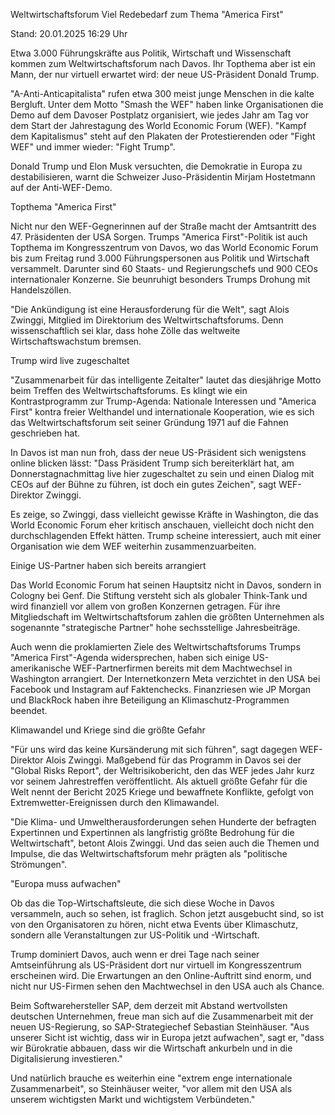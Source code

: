 
Weltwirtschaftsforum
Viel Redebedarf zum Thema "America First"


Stand: 20.01.2025 16:29 Uhr


Etwa 3.000 Führungskräfte aus Politik, Wirtschaft und Wissenschaft kommen zum Weltwirtschaftsforum nach Davos. Ihr Topthema aber ist ein Mann, der nur virtuell erwartet wird: der neue US-Präsident Donald Trump. 



"A-Anti-Anticapitalista" rufen etwa 300 meist junge Menschen in die kalte Bergluft. Unter dem Motto "Smash the WEF" haben linke Organisationen die Demo auf dem Davoser Postplatz organisiert, wie jedes Jahr am Tag vor dem Start der Jahrestagung des World Economic Forum (WEF). "Kampf dem Kapitalismus" steht auf den Plakaten der Protestierenden oder "Fight WEF" und immer wieder: "Fight Trump".


Donald Trump und Elon Musk versuchten, die Demokratie in Europa zu destabilisieren, warnt die Schweizer Juso-Präsidentin Mirjam Hostetmann auf der Anti-WEF-Demo.

Topthema "America First"


Nicht nur den WEF-Gegnerinnen auf der Straße macht der Amtsantritt des 47. Präsidenten der USA Sorgen. Trumps "America First"-Politik ist auch Topthema im Kongresszentrum von Davos, wo das World Economic Forum bis zum Freitag rund 3.000 Führungspersonen aus Politik und Wirtschaft versammelt. Darunter sind 60 Staats- und Regierungschefs und 900 CEOs internationaler Konzerne. Sie beunruhigt besonders Trumps Drohung mit Handelszöllen.


"Die Ankündigung ist eine Herausforderung für die Welt", sagt Alois Zwinggi, Mitglied im Direktorium des Weltwirtschaftsforums. Denn wissenschaftlich sei klar, dass hohe Zölle das weltweite Wirtschaftswachstum bremsen.

Trump wird live zugeschaltet


"Zusammenarbeit für das intelligente Zeitalter" lautet das diesjährige Motto beim Treffen des Weltwirtschaftsforums. Es klingt wie ein Kontrastprogramm zur Trump-Agenda: Nationale Interessen und "America First" kontra freier Welthandel und internationale Kooperation, wie es sich das Weltwirtschaftsforum seit seiner Gründung 1971 auf die Fahnen geschrieben hat.


In Davos ist man nun froh, dass der neue US-Präsident sich wenigstens online blicken lässt: "Dass Präsident Trump sich bereiterklärt hat, am Donnerstagnachmittag live hier zugeschaltet zu sein und einen Dialog mit CEOs auf der Bühne zu führen, ist doch ein gutes Zeichen", sagt WEF-Direktor Zwinggi.


Es zeige, so Zwinggi, dass vielleicht gewisse Kräfte in Washington, die das World Economic Forum eher kritisch anschauen, vielleicht doch nicht den durchschlagenden Effekt hätten. Trump scheine interessiert, auch mit einer Organisation wie dem WEF weiterhin zusammenzuarbeiten.

Einige US-Partner haben sich bereits arrangiert


Das World Economic Forum hat seinen Hauptsitz nicht in Davos, sondern in Cologny bei Genf. Die Stiftung versteht sich als globaler Think-Tank und wird finanziell vor allem von großen Konzernen getragen. Für ihre Mitgliedschaft im Weltwirtschaftsforum zahlen die größten Unternehmen als sogenannte "strategische Partner" hohe sechsstellige Jahresbeiträge.


Auch wenn die proklamierten Ziele des Weltwirtschaftsforums Trumps "America First"-Agenda widersprechen, haben sich einige US-amerikanische WEF-Partnerfirmen bereits mit dem Machtwechsel in Washington arrangiert. Der Internetkonzern Meta verzichtet in den USA bei Facebook und Instagram auf Faktenchecks. Finanzriesen wie JP Morgan und BlackRock haben ihre Beteiligung an Klimaschutz-Programmen beendet.

Klimawandel und Kriege sind die größte Gefahr


"Für uns wird das keine Kursänderung mit sich führen", sagt dagegen WEF-Direktor Alois Zwinggi. Maßgebend für das Programm in Davos sei der "Global Risks Report", der Weltrisikobericht, den das WEF jedes Jahr kurz vor seinem Jahrestreffen veröffentlicht. Als aktuell größte Gefahr für die Welt nennt der Bericht 2025 Kriege und bewaffnete Konflikte, gefolgt von Extremwetter-Ereignissen durch den Klimawandel.


"Die Klima- und Umweltherausforderungen sehen Hunderte der befragten Expertinnen und Expertinnen als langfristig größte Bedrohung für die Weltwirtschaft", betont Alois Zwinggi. Und das seien auch die Themen und Impulse, die das Weltwirtschaftsforum mehr prägten als "politische Strömungen".

"Europa muss aufwachen"


Ob das die Top-Wirtschaftsleute, die sich diese Woche in Davos versammeln, auch so sehen, ist fraglich. Schon jetzt ausgebucht sind, so ist von den Organisatoren zu hören, nicht etwa Events über Klimaschutz, sondern alle Veranstaltungen zur US-Politik und -Wirtschaft.


Trump dominiert Davos, auch wenn er drei Tage nach seiner Amtseinführung als US-Präsident dort nur virtuell im Kongresszentrum erscheinen wird. Die Erwartungen an den Online-Auftritt sind enorm, und nicht nur US-Firmen sehen den Machtwechsel in den USA auch als Chance.


Beim Softwarehersteller SAP, dem derzeit mit Abstand wertvollsten deutschen Unternehmen, freue man sich auf die Zusammenarbeit mit der neuen US-Regierung, so SAP-Strategiechef Sebastian Steinhäuser. "Aus unserer Sicht ist wichtig, dass wir in Europa jetzt aufwachen", sagt er, "dass wir Bürokratie abbauen, dass wir die Wirtschaft ankurbeln und in die Digitalisierung investieren."


Und natürlich brauche es weiterhin eine "extrem enge internationale Zusammenarbeit", so Steinhäuser weiter, "vor allem mit den USA als unserem wichtigsten Markt und wichtigstem Verbündeten."

